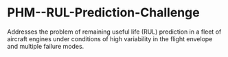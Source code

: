# PHM--RUL-Prediction-Challenge
Addresses the problem of remaining useful life (RUL) prediction in a fleet of aircraft engines under conditions of high variability in the flight envelope and multiple failure modes.
